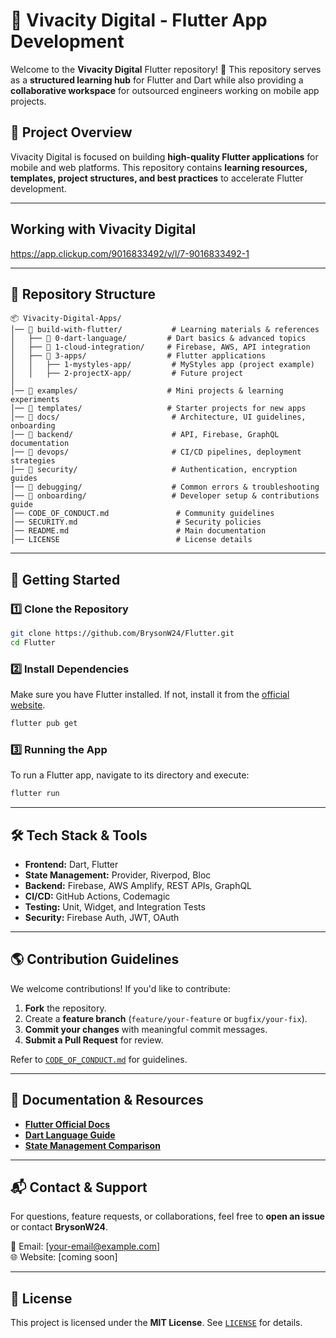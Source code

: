 # 📱 Vivacity Digital - Flutter App Development

Welcome to the **Vivacity Digital** Flutter repository! 🚀 This repository serves as a **structured learning hub** for Flutter and Dart while also providing a **collaborative workspace** for outsourced engineers working on mobile app projects.

## 📌 Project Overview
Vivacity Digital is focused on building **high-quality Flutter applications** for mobile and web platforms. This repository contains **learning resources, templates, project structures, and best practices** to accelerate Flutter development.

---

## Working with Vivacity Digital
https://app.clickup.com/9016833492/v/l/7-9016833492-1

---

## 📂 Repository Structure

```
📦 Vivacity-Digital-Apps/
│── 📂 build-with-flutter/           # Learning materials & references
│   ├── 📂 0-dart-language/         # Dart basics & advanced topics
│   ├── 📂 1-cloud-integration/     # Firebase, AWS, API integration
│   ├── 📂 3-apps/                  # Flutter applications
│   │   ├── 1-mystyles-app/         # MyStyles app (project example)
│   │   ├── 2-projectX-app/         # Future project
│
│── 📂 examples/                    # Mini projects & learning experiments
│── 📂 templates/                   # Starter projects for new apps
│── 📂 docs/                         # Architecture, UI guidelines, onboarding
│── 📂 backend/                      # API, Firebase, GraphQL documentation
│── 📂 devops/                       # CI/CD pipelines, deployment strategies
│── 📂 security/                     # Authentication, encryption guides
│── 📂 debugging/                    # Common errors & troubleshooting
│── 📂 onboarding/                   # Developer setup & contributions guide
│── CODE_OF_CONDUCT.md               # Community guidelines
│── SECURITY.md                      # Security policies
│── README.md                        # Main documentation
│── LICENSE                          # License details
```

---

## 🚀 Getting Started
### **1️⃣ Clone the Repository**
```bash
git clone https://github.com/BrysonW24/Flutter.git
cd Flutter
```

### **2️⃣ Install Dependencies**
Make sure you have Flutter installed. If not, install it from the [official website](https://flutter.dev/docs/get-started/install).

```bash
flutter pub get
```

### **3️⃣ Running the App**
To run a Flutter app, navigate to its directory and execute:
```bash
flutter run
```

---

## 🛠 Tech Stack & Tools
- **Frontend:** Dart, Flutter
- **State Management:** Provider, Riverpod, Bloc
- **Backend:** Firebase, AWS Amplify, REST APIs, GraphQL
- **CI/CD:** GitHub Actions, Codemagic
- **Testing:** Unit, Widget, and Integration Tests
- **Security:** Firebase Auth, JWT, OAuth

---

## 🌎 Contribution Guidelines
We welcome contributions! If you'd like to contribute:
1. **Fork** the repository.
2. Create a **feature branch** (`feature/your-feature` or `bugfix/your-fix`).
3. **Commit your changes** with meaningful commit messages.
4. **Submit a Pull Request** for review.

Refer to [`CODE_OF_CONDUCT.md`](CODE_OF_CONDUCT.md) for guidelines.

---

## 📖 Documentation & Resources
- **[Flutter Official Docs](https://flutter.dev/docs)**
- **[Dart Language Guide](https://dart.dev/guides)**
- **[State Management Comparison](https://docs.flutter.dev/data-and-backend/state-mgmt/options)**

---

## 📬 Contact & Support
For questions, feature requests, or collaborations, feel free to **open an issue** or contact **BrysonW24**.

📧 Email: [your-email@example.com]  
🌐 Website: [coming soon]

---

## 📜 License
This project is licensed under the **MIT License**. See [`LICENSE`](LICENSE) for details.

